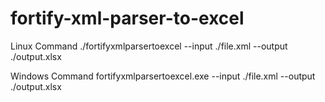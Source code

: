 # fortify-xml-parser-to-excel

Linux Command
./fortifyxmlparsertoexcel --input ./file.xml --output ./output.xlsx

Windows Command
fortifyxmlparsertoexcel.exe --input ./file.xml --output ./output.xlsx
